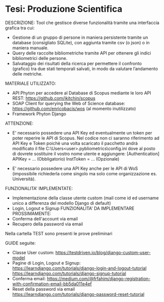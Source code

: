 # Tesi: Produzione Scientifica

DESCRIZIONE:
Tool che gestisce diverse funzionalità tramite una interfaccia grafica tra cui:
- Gestione di un gruppo di persone in maniera persistente tramite un database (consigliato SQLite), con aggiunta tramite csv (o json) o in maniera manuale.
- Query delle raccolte bibliometriche tramite API per ottenere gli indici bibliometrici delle persone.
- Salvataggio dei risultati della ricerca per permettere il confronto (grafico) tra due stati temporali salvati, in modo da valutare l’andamento delle metriche.

MATERIALE UTILIZZATO:
- API Phyton per accedere al Database di Scopus mediante le loro API REST: https://github.com/jkitchin/scopus
- SOAP Client for querying the Web of Science database: https://github.com/enricobacis/wos (al momento inutilizzato)
- Framework Phyton Django

ATTENZIONE:
- E' necessario possedere una API Key ed eventualmente un token per poter reperire le API di Scopus.
  Nel codice non ci saranno riferimento ad API Key e Token poichè una volta scaricato il pacchetto andrà modificato il file C:\Users\<user>\.pybliometrics\config.ini
  dove al posto di <user> dovrete sostituire il vostro nome utente e aggiungere:
  [Authentication]
  APIKey = ... (Obbligatorio)
  InstToken = ... (Opzionale)
  
- E' necessario possedere una API Key anche per le API di WoS (impossibile richiederla come singolo ma solo come organizzazione es. Università).

FUNZIONALITA' IMPLEMENTATE:
- Implementazione della classe utente custom (mail come id ed username unico a differenza del modello Django di default)
- Login, Logout e Signup
FUNZIONALITA' DA IMPLEMENTARE PROSSIMAMENTE:
- Conferma dell'account via email
- Recupero della password via email

Nella cartella TEST sono presenti le prove preliminari

GUIDE seguite:
- Classe User custom: 
	https://testdriven.io/blog/django-custom-user-model
- Pagine di Login, Logout e Signup:
	https://learndjango.com/tutorials/django-login-and-logout-tutorial
	https://learndjango.com/tutorials/django-signup-tutorial
- Conferma email:
	https://medium.com/@frfahim/django-registration-with-confirmation-email-bb5da011e4ef
- Reset della password via email
	https://learndjango.com/tutorials/django-password-reset-tutorial